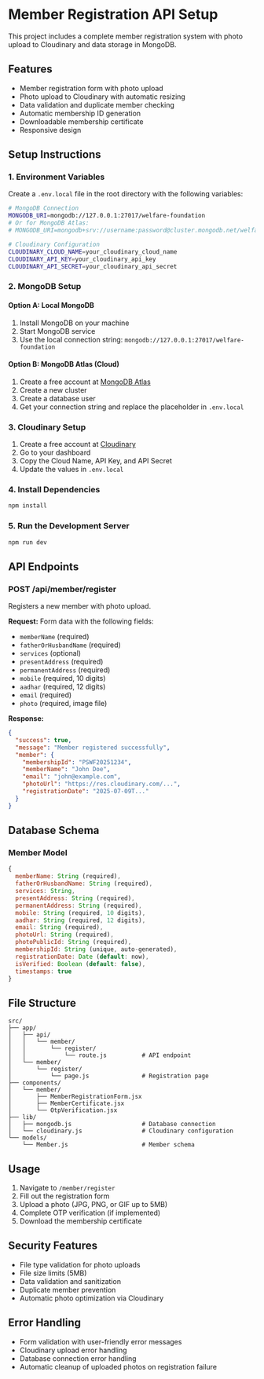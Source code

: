# Member Registration API Setup

This project includes a complete member registration system with photo upload to Cloudinary and data storage in MongoDB.

## Features

- Member registration form with photo upload
- Photo upload to Cloudinary with automatic resizing
- Data validation and duplicate member checking
- Automatic membership ID generation
- Downloadable membership certificate
- Responsive design

## Setup Instructions

### 1. Environment Variables

Create a `.env.local` file in the root directory with the following variables:

```bash
# MongoDB Connection
MONGODB_URI=mongodb://127.0.0.1:27017/welfare-foundation
# Or for MongoDB Atlas:
# MONGODB_URI=mongodb+srv://username:password@cluster.mongodb.net/welfare-foundation?retryWrites=true&w=majority

# Cloudinary Configuration
CLOUDINARY_CLOUD_NAME=your_cloudinary_cloud_name
CLOUDINARY_API_KEY=your_cloudinary_api_key
CLOUDINARY_API_SECRET=your_cloudinary_api_secret
```

### 2. MongoDB Setup

#### Option A: Local MongoDB
1. Install MongoDB on your machine
2. Start MongoDB service
3. Use the local connection string: `mongodb://127.0.0.1:27017/welfare-foundation`

#### Option B: MongoDB Atlas (Cloud)
1. Create a free account at [MongoDB Atlas](https://www.mongodb.com/atlas)
2. Create a new cluster
3. Create a database user
4. Get your connection string and replace the placeholder in `.env.local`

### 3. Cloudinary Setup

1. Create a free account at [Cloudinary](https://cloudinary.com/)
2. Go to your dashboard
3. Copy the Cloud Name, API Key, and API Secret
4. Update the values in `.env.local`

### 4. Install Dependencies

```bash
npm install
```

### 5. Run the Development Server

```bash
npm run dev
```

## API Endpoints

### POST /api/member/register

Registers a new member with photo upload.

**Request:** Form data with the following fields:
- `memberName` (required)
- `fatherOrHusbandName` (required)
- `services` (optional)
- `presentAddress` (required)
- `permanentAddress` (required)
- `mobile` (required, 10 digits)
- `aadhar` (required, 12 digits)
- `email` (required)
- `photo` (required, image file)

**Response:**
```json
{
  "success": true,
  "message": "Member registered successfully",
  "member": {
    "membershipId": "PSWF20251234",
    "memberName": "John Doe",
    "email": "john@example.com",
    "photoUrl": "https://res.cloudinary.com/...",
    "registrationDate": "2025-07-09T..."
  }
}
```

## Database Schema

### Member Model

```javascript
{
  memberName: String (required),
  fatherOrHusbandName: String (required),
  services: String,
  presentAddress: String (required),
  permanentAddress: String (required),
  mobile: String (required, 10 digits),
  aadhar: String (required, 12 digits),
  email: String (required),
  photoUrl: String (required),
  photoPublicId: String (required),
  membershipId: String (unique, auto-generated),
  registrationDate: Date (default: now),
  isVerified: Boolean (default: false),
  timestamps: true
}
```

## File Structure

```
src/
├── app/
│   ├── api/
│   │   └── member/
│   │       └── register/
│   │           └── route.js          # API endpoint
│   └── member/
│       └── register/
│           └── page.js               # Registration page
├── components/
│   └── member/
│       ├── MemberRegistrationForm.jsx
│       ├── MemberCertificate.jsx
│       └── OtpVerification.jsx
├── lib/
│   ├── mongodb.js                    # Database connection
│   └── cloudinary.js                 # Cloudinary configuration
└── models/
    └── Member.js                     # Member schema
```

## Usage

1. Navigate to `/member/register`
2. Fill out the registration form
3. Upload a photo (JPG, PNG, or GIF up to 5MB)
4. Complete OTP verification (if implemented)
5. Download the membership certificate

## Security Features

- File type validation for photo uploads
- File size limits (5MB)
- Data validation and sanitization
- Duplicate member prevention
- Automatic photo optimization via Cloudinary

## Error Handling

- Form validation with user-friendly error messages
- Cloudinary upload error handling
- Database connection error handling
- Automatic cleanup of uploaded photos on registration failure
